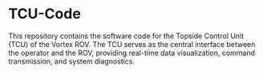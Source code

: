 # TCU-Code
This repository contains the software code for the Topside Control Unit (TCU) of the Vortex ROV. The TCU serves as the central interface between the operator and the ROV, providing real-time data visualization, command transmission, and system diagnostics.
